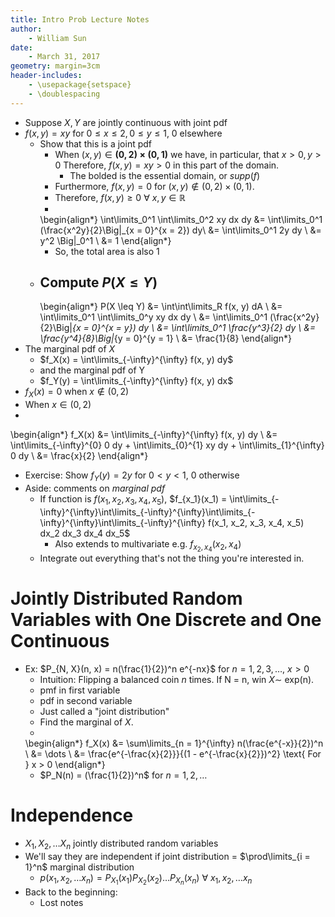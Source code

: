 ```yaml
---
title: Intro Prob Lecture Notes
author:
    - William Sun
date:
    - March 31, 2017
geometry: margin=3cm
header-includes:
    - \usepackage{setspace}
    - \doublespacing
---
```

- Suppose $X, Y$ are jointly continuous with joint pdf
- $f(x, y) = xy$ for $0 \leq x \leq 2, 0 \leq y \leq 1$, 0 elsewhere
	- Show that this is a joint pdf
		- When $(x, y) \in \mathbf{(0, 2) \times (0, 1)}$ we have, in particular, that $x > 0, y > 0$ Therefore, $f(x, y) = xy > 0$ in this part of the domain.
			- The bolded is the essential domain, or $supp(f)$
		- Furthermore, $f(x, y) = 0$ for $(x, y) \not\in (0, 2) \times (0, 1)$.
		- Therefore, $f(x, y) \geq 0$ $\forall$ $x, y \in \mathbb{R}$
		-
		\begin{align*}
			\int\limits_0^1 \int\limits_0^2 xy dx dy &= \int\limits_0^1 (\frac{x^2y}{2}\Big|_{x = 0}^{x = 2}) dy\\
			&= \int\limits_0^1 2y dy \\
			&= y^2 \Big|_0^1 \\
			&= 1
		\end{align*}
		- So, the total area is also 1
	- Compute $P(X \leq Y)$
		-
		\begin{align*}
			P(X \leq Y) &= \int\int\limits_R f(x, y) dA \\
			&= \int\limits_0^1 \int\limits_0^y xy dx dy \\
			&= \int\limits_0^1 (\frac{x^2y}{2}\Big|_{x = 0}^{x = y}) dy \\
			&= \int\limits_0^1 \frac{y^3}{2} dy \\
			&= \frac{y^4}{8}\Big|_{y = 0}^{y = 1} \\
			&= \frac{1}{8}
		\end{align*}
- The marginal pdf of $X$
	- $f_X(x) = \int\limits_{-\infty}^{\infty} f(x, y) dy$
	- and the marginal pdf of Y 
	- $f_Y(y) = \int\limits_{-\infty}^{\infty} f(x, y) dx$
- $f_X(x) = 0$ when $x \not\in (0, 2)$
- When $x \in (0, 2)$
-
\begin{align*}
	f_X(x) &= \int\limits_{-\infty}^{\infty} f(x, y) dy \\
	&= \int\limits_{-\infty}^{0} 0 dy + \int\limits_{0}^{1} xy dy + \int\limits_{1}^{\infty} 0 dy \\
	&= \frac{x}{2}
\end{align*}
- Exercise: Show $f_Y(y) = 2y$ for $0 < y < 1$, 0 otherwise
- Aside: comments on *marginal pdf*
	- If function is $f(x_1, x_2, x_3, x_4, x_5)$, $f_{x_1}(x_1) = \int\limits_{-\infty}^{\infty}\int\limits_{-\infty}^{\infty}\int\limits_{-\infty}^{\infty}\int\limits_{-\infty}^{\infty} f(x_1, x_2, x_3, x_4, x_5) dx_2 dx_3 dx_4 dx_5$
		- Also extends to multivariate e.g. $f_{x_2, x_4}(x_2, x_4)$
	- Integrate out everything that's not the thing you're interested in.

# Jointly Distributed Random Variables with One Discrete and One Continuous
- Ex: $P_{N, X}(n, x) = n(\frac{1}{2})^n e^{-nx}$ for $n = 1, 2, 3, \dots$, $x > 0$
	- Intuition: Flipping a balanced coin $n$ times. If N = n, win $X \sim$ exp(n).
	- pmf in first variable
	- pdf in second variable
	- Just called a "joint distribution"
	- Find the marginal of $X$.
	-
	\begin{align*}
		f_X(x) &= \sum\limits_{n = 1}^{\infty} n(\frac{e^{-x}}{2})^n \\
		&= \dots \\
		&= \frac{e^{-\frac{x}{2}}}{(1 - e^{-\frac{x}{2}})^2} \text{  For } x > 0
	\end{align*}
	- $P_N(n) = (\frac{1}{2})^n$ for $n = 1, 2, \dots$

# Independence
- $X_1, X_2, \dots X_n$ jointly distributed random variables
- We'll say they are independent if joint distribution = $\prod\limits_{i = 1}^n$ marginal distribution
	- $p(x_1, x_2, \dots x_n) = P_{X_1}(x_1)P_{X_2}(x_2) \dots P_{X_n}(x_n)$ $\forall$ $x_1, x_2, \dots x_n$
- Back to the beginning: 
	- Lost notes
